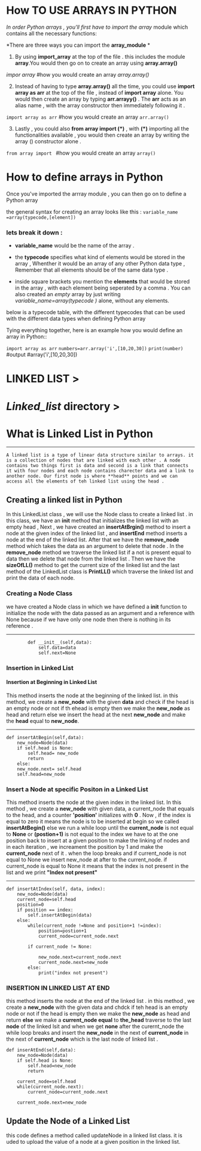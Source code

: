 # How TO USE ARRAYS IN PYTHON 
*In order Python arrays , you'll first have to import the array*
module which contains all the necessary functions:

*There are three ways you can import the **array_module** * 
1. By using **import_array** at the top of the file . this includes the module **array**.You would then go on to create an array using **array.array()**

*impor array*
#how you would create an array
*array.array()*

2. Instead of having to type **array.array()** all the time, you could use **import array as arr** at the top of the file , instead of **import array** alone. You  would then create an array by typing **arr.arrayy()** . The **arr** acts as an alias name , with the array constructor then immediately following it .

``` import array as arr ```
#how you would create an array 
```arr.array()```

3. Lastly , you could also **from array import (*)** ,
with **(*)**
importing all the functionalities available , you would then create an array by writing the array () constructor alone .

```from array import ```
#how you would create an array 
```array()```

# How to define arrays in Python 
Once you've  imported the arrray module , you can then go on to define a Python array 

the general syntax for creating an array looks like this :
```variable_name =array(typecode,[element]) ```
### lets break it down :
* **variable_name** would be the name of the array . 
* the **typecode** specifies what kind of elements would be stored in the array , Whenther it would be an array of any other Python data type , Remember that all elements should be of the same data type .


* inside square brackets you mention the **elements** that would be stored in the array , with each element being seperated by a comma . You can also created an *empty* array by just writing  *variable_name=array(typecode )* alone, without any elements. 

below is a typecode table, with the different typecodes that can be used with the different data types when defining Python array 


Tying everything together, here is an example how you would define an array in Python::

```import array as arr```
```numbers=arr.array('i',[10,20,30])```
```print(number)```
#output 
#array('i',[10,20,30])


# LINKED LIST  >
*Linked_list* directory >
===========================================

# What is Linked List in Python
-----------------------------------
    A linked list is a type of linear data structure similar to arrays. it is a collection of nodes that are linked with each other . A node 
    contains two things first is data and second is a link that connects it with four nodes and each node contains charecter data and a link to another node. Our first node is where **head** points and we can access all the elements of teh linked list using the head . 

## Creating a linked list in Python 

In this LinkedList class , we will use the Node class to create a linked list . in this class, we have an __init__ method that initializes the linked list with an empty head , Next , we have created an **insertAtBrgin()** method to insert a node at the given index of the linked list , and **insertEnd** method inserts a node at the end of the linked list. After that we have the **remove_node** method which takes the data as an argument to delete that node . In the **remove_node** method we traverse the linked list if a not is present equal to data then we delete that node from the linked list . Then we have the **sizeOfLL()** method to get the current size of the linked list and the last method of the LinkedList class is **PrintLL()** which traverse the linked list and print the data of each node. 

### Creating a Node Class 

we have created a Node class in which we have defined a __init__ function to initialize the node with the data passed as an argument and a reference with None because if we have only one node then there is nothing in its reference . 

-------------------------
```class Node:
        def __init__(self,data):
            self.data=data
            self.next=None
```

### Insertion in Linked List 
#### Insertion at Beginning in Linked List 

This method inserts the node at the beginning of the linked list. in this method, we create a **new_node** with the given **data** and check if the head is an empty node or not if th ehead is empty then we make the **new_node** as head and return else we insert the head at the next **new_node** and make the **head** equal to **new_node**.

--------
```
def insertAtBegin(self,data):
    new_node=Node(data)
    if self.head is None:
        self.head= new_node
        return
    else:
    new_node.next= self.head
    self.head=new_node
```
### Insert a Node at specific Positon in a Linked List 

This method inserts the node at the given index in the linked list. In this method , we create a **new_node** with given data, a current_node that equals to the head, and a counter **'position'** initializes with **0** . Now , if the index is equal to zero it means the node is to be inserted at begin so we called **insertAtBegin()** else we run a while loop until the **current_node** is not equal to **None** or **(postion+1)** is not equal to the index we have to at the one position back to insert at a given position to make the linking of nodes and in each iteration , we increament the position by 1 and make the **current_node** next of it . when the loop breaks and if current_node  is not equal to None we insert new_node at after to the current_node. if current_node is equal to None it means that the index is not present in the list and we print **"Index not present"**

-----------------------------------------------------
```
def insertAtIndex(self, data, index):
    new_node=Node(data)
    current_node=self.head
    position=0
    if position == index:
        self.insertAtBegin(data)
    else:
        while(current_node !=None and position+1 !=index):
            position=postion+1
            current_node=current_node.next
            
        if current_node != None:
            
            new_node.next=current_node.next
            current_node.next=new_node
        else:
            print("index not present")
```

### INSERTION IN LINKED LIST AT END 

this method inserts the node at the end of the linked list . in this method , we create a **new_node** with the given data and chdck if teh head is an empty node or not if the head is empty then we make the **new_node** as head and return **else** we make a **current_node equal**  to **the_head** traverse to the last **node** of the linked lsit and when we get **none** after the curernt_node the while loop breaks and insert the **new_node** in the next of **current_node** in the next of **current_node** which is the last node of linked list . 

```
def inserAtEnd(self,data):
    new_node=Node(data)
    if self.head is None:
        self.head=new_node
        return 

    current_node=self.head
    while(current_node.next):
        current_node=current_node.next

    current_node.next=new_node
```

## Update the Node of a Linked List 

this code defines a method called updateNode in a linked list class. it is uded to upload the value of a node at a given  position in the linked list.


#